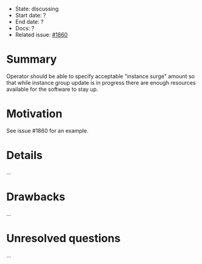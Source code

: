 - State: discussing
- Start date: ?
- End date: ?
- Docs: ?
- Related issue: [#1860](https://github.com/cloudfoundry/bosh/issues/1860)

# Summary

Operator should be able to specify acceptable "instance surge" amount so that while instance group update is in progress there are enough resources available for the software to stay up.

# Motivation

See issue #1860 for an example.

# Details

...

# Drawbacks

...

# Unresolved questions

...
